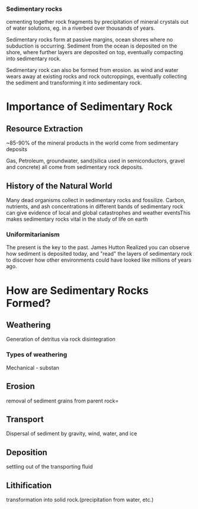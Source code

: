 ### Sedimentary rocks
cementing together rock fragments by precipitation of mineral crystals out of water solutions, eg. in a riverbed over thousands of years.

Sedimentary rocks form at passive margins, ocean shores where no subduction is occurring. Sediment from the ocean is deposited on the shore, where further layers are deposited on top, eventually compacting into sedimentary rock.

Sedimentary rock can also be formed from erosion. as wind and water wears away at existing rocks and rock outcroppings, eventually collecting the sediment and transforming it into sedimentary rock. 

# Importance of Sedimentary Rock
## Resource Extraction
~85-90% of the mineral products in the world come from sedimentary deposits

Gas, Petroleum, groundwater, sand(silica used in semiconductors, gravel and concrete) all come from sedimentary rock deposits.
## History of the Natural World
Many dead organisms collect in sedimentary rocks and fossilize. Carbon, nutrients, and ash concentrations in different bands of sedimentary rock can give evidence of local and global catastrophes and weather eventsThis makes sedimentary rocks vital in the study of life on earth

### Uniformitarianism
The present is the key to the past. James Hutton Realized you can observe how sediment is deposited today, and "read" the layers of sedimentary rock to discover how other environments could have looked like millions of years ago. 
# How are Sedimentary Rocks Formed?
## Weathering
Generation of detritus via rock disintegration 
### Types of weathering
Mechanical - substan
## Erosion
removal of sediment grains from parent rock=
## Transport
Dispersal of sediment by gravity, wind, water, and ice
## Deposition
settling out of the transporting fluid
## Lithification
transformation into solid rock.(precipitation from water, etc.)




